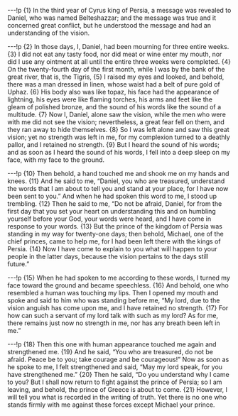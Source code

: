---!p
{1} In the third year of Cyrus king of Persia, a message was revealed to Daniel, who was named Belteshazzar; and the message was true and it concerned great conflict, but he understood the message and had an understanding of the vision.

---!p
{2} In those days, I, Daniel, had been mourning for three entire weeks. {3} I did not eat any tasty food, nor did meat or wine enter my mouth, nor did I use any ointment at all until the entire three weeks were completed. {4} On the twenty-fourth day of the first month, while I was by the bank of the great river, that is, the Tigris, {5} I raised my eyes and looked, and behold, there was a man dressed in linen, whose waist had a belt of pure gold of Uphaz. {6} His body also was like topaz, his face had the appearance of lightning, his eyes were like flaming torches, his arms and feet like the gleam of polished bronze, and the sound of his words like the sound of a multitude. {7} Now I, Daniel, alone saw the vision, while the men who were with me did not see the vision; nevertheless, a great fear fell on them, and they ran away to hide themselves. {8} So I was left alone and saw this great vision; yet no strength was left in me, for my complexion turned to a deathly pallor, and I retained no strength. {9} But I heard the sound of his words; and as soon as I heard the sound of his words, I fell into a deep sleep on my face, with my face to the ground.

---!p
{10} Then behold, a hand touched me and shook me on my hands and knees. {11} And he said to me, “Daniel, you who are treasured, understand the words that I am about to tell you and stand at your place, for I have now been sent to you.” And when he had spoken this word to me, I stood up trembling. {12} Then he said to me, “Do not be afraid, Daniel, for from the first day that you set your heart on understanding this and on humbling yourself before your God, your words were heard, and I have come in response to your words. {13} But the prince of the kingdom of Persia was standing in my way for twenty-one days; then behold, Michael, one of the chief princes, came to help me, for I had been left there with the kings of Persia. {14} Now I have come to explain to you what will happen to your people in the latter days, because the vision pertains to the days still future.”

---!p
{15} When he had spoken to me according to these words, I turned my face toward the ground and became speechless. {16} And behold, one who resembled a human was touching my lips. Then I opened my mouth and spoke and said to him who was standing before me, “My lord, due to the vision anguish has come upon me, and I have retained no strength. {17} For how can such a servant of my lord talk with such as my lord? As for me, there remains just now no strength in me, nor has any breath been left in me.”

---!p
{18} Then this one with human appearance touched me again and strengthened me. {19} And he said, “You who are treasured, do not be afraid. Peace be to you; take courage and be courageous!” Now as soon as he spoke to me, I felt strengthened and said, “May my lord speak, for you have strengthened me.” {20} Then he said, “Do you understand why I came to you? But I shall now return to fight against the prince of Persia; so I am leaving, and behold, the prince of Greece is about to come. {21} However, I will tell you what is recorded in the writing of truth. Yet there is no one who stands firmly with me against these forces except Michael your prince.